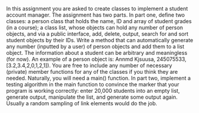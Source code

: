 In this assignment you are asked to create classes to implement a student account manager.
The assignment has two parts. In part one, define two classes: a person class that holds
the name, ID and array of student grades (in a course); a class list, whose objects can
hold any number of person objects, and via a public interface, add, delete, output, search
for and sort student objects by their IDs. Write a method that can automatically generate
any number (inputted by a user) of person objects and add them to a list object. The
information about a student can be arbitrary and meaningless (for now). An example of a
person object is: Annmd Kjsuusa, 245075533, [3.2,3.4,2,0,1,2,1]). You are free to include
any number of necessary (private) member functions for any of the classes if you think
they are needed. Naturally, you will need a main() function. In part two, implement a
testing algorithm in the main function to convince the marker that your program is working
correctly: enter 20,000 students into an empty list, generate output, manipulate the list, and
generate some output again. Usually a random sampling of link elements would do the job.
